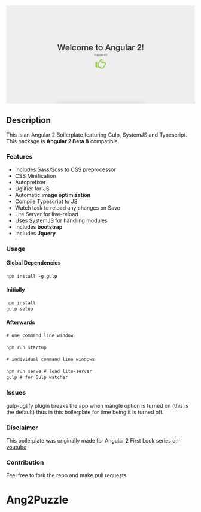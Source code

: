 ![alt text](./assets/images/index_image.png "Welcome Screen of Successful Installation")

## Description

This is an Angular 2 Boilerplate featuring Gulp, SystemJS and Typescript. This package is **Angular 2 Beta 8** compatible.

### Features

* Includes Sass/Scss to CSS preprocessor
* CSS Minification
* Autoprefixer
* Uglifier for JS
* Automatic **image optimization**
* Compile Typescript to JS
* Watch task to reload any changes on Save
* Lite Server for live-reload
* Uses SystemJS for handling modules
* Includes **bootstrap**
* Includes **Jquery**

### Usage

#### Global Dependencies

```
npm install -g gulp
```

#### Initially
```
npm install
gulp setup

```

#### Afterwards

```
# one command line window

npm run startup

# individual command line windows

npm run serve # load lite-server
gulp # for Gulp watcher
```
### Issues

gulp-uglify plugin breaks the app when mangle option is turned on (this is the default) thus in this boilerplate for time being it is turned off.

### Disclaimer

This boilerplate was originally made for Angular 2 First Look series on [youtube](https://www.youtube.com/channel/UCxhcaC1wjUuFq3fC95i48fA)

### Contribution

Feel free to fork the repo and make pull requests
# Ang2Puzzle
